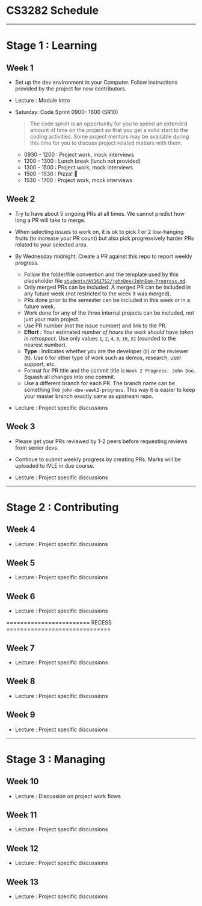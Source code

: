 # CS3282 Schedule

---

# Stage 1 : Learning

## Week 1

* Set up the dev environment in your Computer. Follow instructions provided by the project for new contributors.

* Lecture : Module Intro

* Saturday: Code Sprint 0900- 1600 (SR10)

  > The code sprint is an opportunity for you to spend an extended amount of time on the project so that you get a solid start to the
  > coding activities. Some project mentors may be available during this time for you to discuss project related matters with them.
  
  * 0930 - 1200 : Project work, mock interviews
  * 1200 - 1300 : Lunch break (lunch not provided)
  * 1300 - 1500 : Project work, mock interviews
  * 1500 - 1530 : Pizza! :pizza: 
  * 1530 - 1700 : Project work, mock interviews

## Week 2

* Try to have about 5 ongoing PRs at all times. We cannot predict how long a PR will take to merge.
* When selecting issues to work on, it is ok to pick 1 or 2 low-hanging fruits (to increase your PR count) 
  but also pick  progressively harder PRs related to your selected area.

* By Wednesday midnight: Create a PR against this repo to report weekly progress.
  * Follow the folder/file convention and the template used by this placeholder file
    [`students/AY1617S2/johnDoe/JohnDoe-Progress.md`](../students/AY1617S2/johnDoe/JohnDoe-Progress.md).
  * Only merged PRs can be included.
    A merged PR can be included in any future week (not restricted to the week it was merged).
  * PRs done prior to the semester can be included in this week or in a future week.
  * Work done for any of the three internal projects can be included, not just your main project.
  * Use PR number (not the issue number) and link to the PR.
  * **Effort** : Your estimated _number of hours the work should have taken in retrospect_.
    Use only values `1`, `2`, `4`, `8`, `16`, `32` (rounded to the nearest number).
  * **Type** : Indicates whether you are the developer (`D`) or the reviewer (`R`).
    Use `O` for other type of work such as demos, research, user support, etc.
  * Format for PR title and the commit title is `Week 2 Progress: John Doe`. 
    Squash all changes into one commit.
  * Use a different branch for each PR. The branch name can be something like `john-doe-week2-progress`. 
    This way it is easier to keep your master branch exactly same as upstream repo.

* Lecture : Project specific discussions

## Week 3

* Please get your PRs reviewed by 1-2 peers before requesting reviews from senior devs.
* Continue to submit weekly progress by creating PRs. Marks will be uploaded to IVLE in due course.

* Lecture : Project specific discussions

---

# Stage 2 : Contributing

## Week 4

* Lecture : Project specific discussions

## Week 5

* Lecture : Project specific discussions

## Week 6

* Lecture : Project specific discussions

======================== RECESS ==============================

## Week 7

* Lecture : Project specific discussions

## Week 8

* Lecture : Project specific discussions

## Week 9

* Lecture : Project specific discussions

---

# Stage 3 : Managing

## Week 10

* Lecture : Discussion on project work flows

## Week 11

* Lecture : Project specific discussions

## Week 12

* Lecture : Project specific discussions

## Week 13

* Lecture : Project specific discussions

